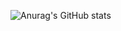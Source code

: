 
![Anurag's GitHub stats](https://github-readme-stats.vercel.app/api?username=AmericanoJelly&&show_icons=true&theme=테마이름)
